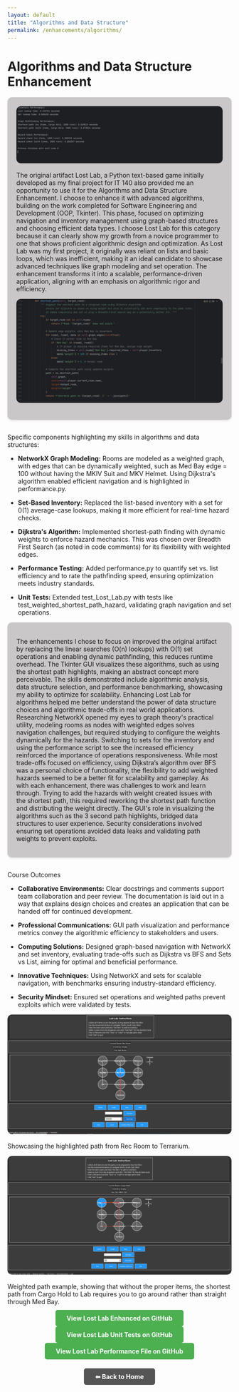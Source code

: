 ```yaml
---
layout: default
title: "Algorithms and Data Structure"
permalink: /enhancements/algorithms/
---
```


# Algorithms and Data Structure Enhancement 

<div style="background-color: #c9c7c7; padding: 20px; border-radius: 10px; box-shadow: 0 2px 5px rgba(0,0,0,0.1); margin-bottom: 30px;">

<!-- Performance Screenshot -->
<div style="text-align:center; margin-bottom: 15px;">
  <img src="/images/performance.png" alt="Lost Lab Performance Screenshot" style="max-width:100%; border-radius:10px;">
</div>

The original artifact Lost Lab, a Python text-based game initially developed as my final project for IT 140 also provided me an opportunity to use it for the Algorithms and Data Structure Enhancement. I choose to enhance it with advanced algorithms, building on the work completed for Software Engineering and Development (OOP, Tkinter). This phase, focused on optimizing navigation and inventory management using graph-based structures and choosing efficient data types. I choose Lost Lab for this category because it can clearly show my growth from a novice programmer to one that shows proficient algorithmic design and optimization. As Lost Lab was my first project, it originally was reliant on lists and basic loops, which was inefficient, making it an ideal candidate to showcase advanced techniques like graph modeling and set operation. The enhancement transforms it into a scalable, performance-driven application, aligning with an emphasis on algorithmic rigor and efficiency. 

<!-- Shortest Path Screenshot -->
<div style="text-align:center; margin-bottom: 15px;">
  <img src="/images/shortestpath.png" alt="Shortest Path Code Screenshot" style="max-width:100%; border-radius:10px;">
</div>

</div>

Specific components highlighting my skills in algorithms and data structures:

- **NetworkX Graph Modeling:** Rooms are modeled as a weighted graph, with edges that can be dynamically weighted, such as Med Bay edge = 100 without having the MKIV Suit and MKV Helmet. Using Dijkstra's algorithm enabled efficient navigation and is highlighted in performance.py.

- **Set-Based Inventory:** Replaced the list-based inventory with a set for 0(1) average-case lookups, making it more efficient for real-time hazard checks.

- **Dijkstra's Algorithm:** Implemented shortest-path finding with dynamic weights to enforce hazard mechanics. This was chosen over Breadth First Search (as noted in code comments) for its flexibility with weighted edges.

- **Performance Testing:** Added performance.py to quantify set vs. list efficiency and to rate the pathfinding speed, ensuring optimization meets industry standards.

- **Unit Tests:** Extended test_Lost_Lab.py with tests like test_weighted_shortest_path_hazard, validating graph navigation and set operations.   
  
<div style="background-color: #c9c7c7; padding: 20px; border-radius: 10px; box-shadow: 0 2px 5px rgba(0,0,0,0.1); margin-bottom: 30px;">

The enhancements I chose to focus on improved the original artifact by replacing the linear searches (O(n) lookups) with O(1) set operations and enabling dynamic pathfinding, this reduces runtime overhead. The Tkinter GUI visualizes these algorithms, such as using the shortest path highlights, making an abstract concept more perceivable. The skills demonstrated include algorithmic analysis, data structure selection, and performance benchmarking, showcasing my ability to optimize for scalability. Enhancing Lost Lab for algorithms helped me better understand the power of data structure choices and algorithmic trade-offs in real world applications. Researching NetworkX opened my eyes to graph theory's practical utility, modeling rooms as nodes with weighted edges solves navigation challenges, but required studying to configure the weights dynamically for the hazards. Switching to sets for the inventory and using the performance script to see the increased efficiency reinforced the importance of operations responsiveness. While most trade-offs focused on efficiency, using Dijkstra’s algorithm over BFS was a personal choice of functionality, the flexibility to add weighted hazards seemed to be a better fit for scalability and gameplay. As with each enhancement, there was challenges to work and learn through. Trying to add the hazards with weight created issues with the shortest path, this required reworking the shortest path function and distributing the weight directly. The GUI's role in visualizing the algorithms such as the 3 second path highlights, bridged data structures to user experience. Security considerations involved ensuring set operations avoided data leaks and validating path weights to prevent exploits. 

</div>

Course Outcomes

- **Collaborative Environments:** Clear docstrings and comments support team collaboration and peer review. The documentation is laid out in a way that explains design choices and creates an application that can be handed off for continued development.

- **Professional Communications:** GUI path visualization and performance metrics convey the algorithmic efficiency to stakeholders and users.

- **Computing Solutions:** Designed graph-based navigation with NetworkX and set inventory, evaluating trade-offs such as Dijkstra vs BFS and Sets vs List, aiming for optimal and beneficial performance.

- **Innovative Techniques:** Using NetworkX and sets for scalable navigation, with benchmarks ensuring industry-standard efficiency.

- **Security Mindset:** Ensured set operations and weighted paths prevent exploits which were validated by tests.

<!-- Highlighted Path Example -->
<div style="text-align:center; margin-bottom: 15px;">
  <img src="/images/hpexample.png" alt="Highlighted Path Example Lost Lab" style="max-width:100%; border-radius:10px;">
</div>

Showcasing the highlighted path from Rec Room to Terrarium.

<!-- Weighted Path Example -->
<div style="text-align:center; margin-bottom: 15px;">
  <img src="/images/weightedexample.png" alt="Weighted Path Example Lost Lab" style="max-width:100%; border-radius:10px;">
</div>

Weighted path example, showing that without the proper items, the shortest path from Cargo Hold to Lab requires you to go around rather than straight through Med Bay. 

<div style="text-align:center; margin-top:20px;">
  <a href="https://github.com/zag2493/zag2493.github.io/blob/main/LostLabEnhanced.py" 
     target="_blank" 
     rel="noopener noreferrer"
     style="background-color:#4CAF50; color:white; padding:10px 25px; text-decoration:none; border-radius:5px; font-weight:bold;">
     View Lost Lab Enhanced on GitHub
  </a>
</div>

<div style="text-align:center; margin-top:20px;">
  <a href="https://github.com/zag2493/zag2493.github.io/blob/main/test_Lost_Lab_Enhanced.py" 
     target="_blank" 
     rel="noopener noreferrer"
     style="background-color:#4CAF50; color:white; padding:10px 25px; text-decoration:none; border-radius:5px; font-weight:bold;">
     View Lost Lab Unit Tests on GitHub
  </a>
</div>

<div style="text-align:center; margin-top:20px;">
  <a href="https://github.com/zag2493/zag2493.github.io/blob/main/performance.py" 
     target="_blank" 
     rel="noopener noreferrer"
     style="background-color:#4CAF50; color:white; padding:10px 25px; text-decoration:none; border-radius:5px; font-weight:bold;">
     View Lost Lab Performance File on GitHub
  </a>
</div>

<div style="text-align:center; margin-top:40px;">
  <a href="/" 
     style="background-color:#555; color:white; padding:10px 25px; text-decoration:none; border-radius:5px; font-weight:bold;">
     ⬅ Back to Home
  </a>
</div>
